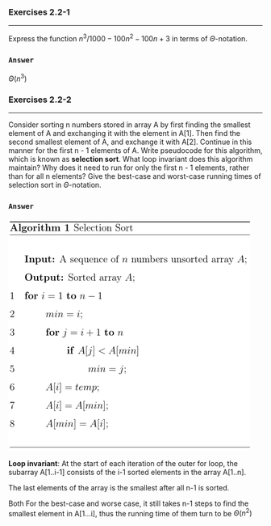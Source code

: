 ### Exercises 2.2-1
***
Express the function $n^3/1000 - 100n^2 - 100n+3$ in terms of $\Theta$-notation.

### `Answer`
$\Theta(n^3)$

### Exercises 2.2-2
***
Consider sorting n numbers stored in array A by first finding the smallest element of A and exchanging it with the element in A[1]. Then find the second smallest element of A, and exchange it with A[2]. Continue in this manner for the first n - 1 elements of A. Write pseudocode for this algorithm, which is known as **selection sort**. What loop invariant does this algorithm maintain? Why does it need to run for only the first n - 1 elements, rather than for all n elements? Give the best-case and worst-case running times of selection sort in $\Theta$-notation.

### `Answer`
![](./fig/2-2/2.2-2.png)  

**Loop invariant**: At the start of each iteration of the outer for loop, the subarray A[1..i-1] consists of the i-1 sorted elements in the array A[1..n].

The last elements of the array is the smallest after all n-1 is sorted.

Both For the best-case and worse case, it still takes n-1 steps to find the smallest element in A[1...i], thus the running time of them turn to be $\Theta(n^2)$
